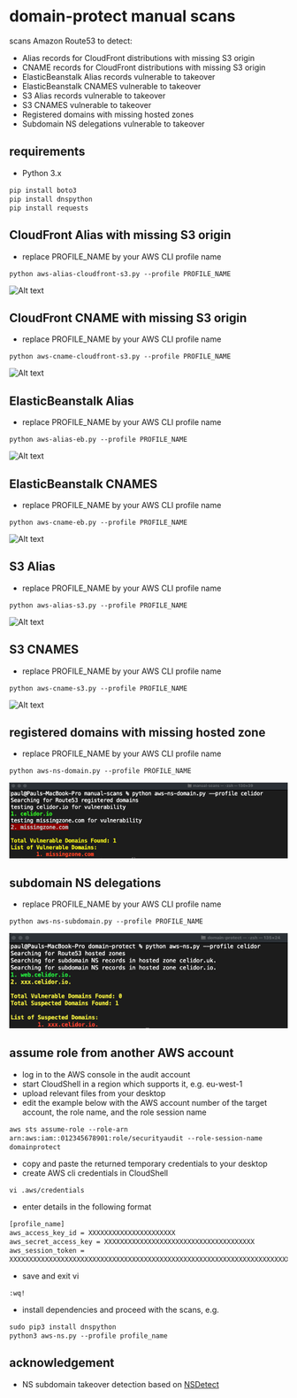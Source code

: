 # domain-protect manual scans
scans Amazon Route53 to detect:
* Alias records for CloudFront distributions with missing S3 origin
* CNAME records for CloudFront distributions with missing S3 origin
* ElasticBeanstalk Alias records vulnerable to takeover
* ElasticBeanstalk CNAMES vulnerable to takeover
* S3 Alias records vulnerable to takeover
* S3 CNAMES vulnerable to takeover
* Registered domains with missing hosted zones  
* Subdomain NS delegations vulnerable to takeover

## requirements
* Python 3.x
```
pip install boto3
pip install dnspython
pip install requests
```
## CloudFront Alias with missing S3 origin
* replace PROFILE_NAME by your AWS CLI profile name
```
python aws-alias-cloudfront-s3.py --profile PROFILE_NAME
```

![Alt text](images/aws-cloudfront-s3-alias.png?raw=true "CloudFront Alias with missing S3 origin")

## CloudFront CNAME with missing S3 origin
* replace PROFILE_NAME by your AWS CLI profile name
```
python aws-cname-cloudfront-s3.py --profile PROFILE_NAME
```

![Alt text](images/aws-cloudfront-s3-cname.png?raw=true "CloudFront CNAME with missing S3 origin")

## ElasticBeanstalk Alias
* replace PROFILE_NAME by your AWS CLI profile name
```
python aws-alias-eb.py --profile PROFILE_NAME
```

![Alt text](images/aws-eb-alias.png?raw=true "Detect vulnerable S3 Aliases")

## ElasticBeanstalk CNAMES
* replace PROFILE_NAME by your AWS CLI profile name
```
python aws-cname-eb.py --profile PROFILE_NAME
```

![Alt text](images/aws-eb-cnames.png?raw=true "Detect vulnerable ElasticBeanstalk CNAMEs")

## S3 Alias
* replace PROFILE_NAME by your AWS CLI profile name
```
python aws-alias-s3.py --profile PROFILE_NAME
```

![Alt text](images/aws-s3-alias.png?raw=true "Detect vulnerable S3 Aliases")

## S3 CNAMES
* replace PROFILE_NAME by your AWS CLI profile name
```
python aws-cname-s3.py --profile PROFILE_NAME
```

![Alt text](images/aws-s3-cnames.png?raw=true "Detect vulnerable S3 CNAMEs")

## registered domains with missing hosted zone
* replace PROFILE_NAME by your AWS CLI profile name
```
python aws-ns-domain.py --profile PROFILE_NAME
```

![Alt text](images/aws-ns-domain.png?raw=true "Detect vulnerable subdomains")

## subdomain NS delegations
* replace PROFILE_NAME by your AWS CLI profile name
```
python aws-ns-subdomain.py --profile PROFILE_NAME
```

![Alt text](images/aws-ns-subdomain.png?raw=true "Detect vulnerable subdomains")

## assume role from another AWS account
* log in to the AWS console in the audit account
* start CloudShell in a region which supports it, e.g. eu-west-1
* upload relevant files from your desktop  
* edit the example below with the AWS account number of the target account, the role name, and the role session name
```
aws sts assume-role --role-arn arn:aws:iam::012345678901:role/securityaudit --role-session-name domainprotect
```
* copy and paste the returned temporary credentials to your desktop
* create AWS cli credentials in CloudShell
```
vi .aws/credentials
```
* enter details in the following format
```
[profile_name]
aws_access_key_id = XXXXXXXXXXXXXXXXXXXXXX
aws_secret_access_key = XXXXXXXXXXXXXXXXXXXXXXXXXXXXXXXXXXXXXX
aws_session_token = XXXXXXXXXXXXXXXXXXXXXXXXXXXXXXXXXXXXXXXXXXXXXXXXXXXXXXXXXXXXXXXXXXXXXXXXXXXX
```
* save and exit vi
```
:wq!
```
* install dependencies and proceed with the scans, e.g. 
```
sudo pip3 install dnspython
python3 aws-ns.py --profile profile_name
```

## acknowledgement
* NS subdomain takeover detection based on [NSDetect](https://github.com/shivsahni/NSDetect)